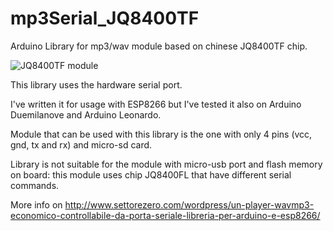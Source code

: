 # mp3Serial_JQ8400TF
Arduino Library for mp3/wav module based on chinese JQ8400TF chip.

![JQ8400TF module](https://github.com/Cyb3rn0id/mp3Serial_JQ8400TF/blob/master/mp3wav_module.jpg)

This library uses the hardware serial port. 

I've written it for usage with ESP8266 but I've tested it also on Arduino Duemilanove and Arduino Leonardo.

Module that can be used with this library is the one with only 4 pins (vcc, gnd, tx and rx) and micro-sd card.

Library is not suitable for the module with micro-usb port and flash memory on board: this module uses chip JQ8400FL that have different serial commands.

More info on http://www.settorezero.com/wordpress/un-player-wavmp3-economico-controllabile-da-porta-seriale-libreria-per-arduino-e-esp8266/

